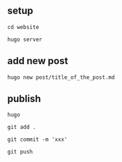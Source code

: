## setup

`cd website`

`hugo server`

## add new post

`hugo new post/title_of_the_post.md`

## publish

`hugo`

`git add .`

`git commit -m 'xxx'`

`git push`